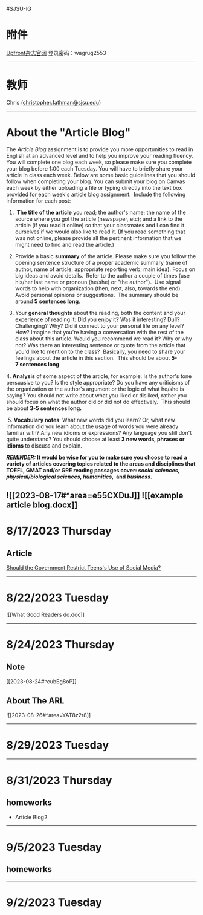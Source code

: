 #SJSU-IG 
# 附件
[Upfront杂志官网](https://upfront.scholastic.com/student-home-page-logged-in.html)
登录密码：wagrug2553

---
# 教师
Chris (christopher.fathman@sjsu.edu)

---

# About the "Article Blog"

The _Article Blog_ assignment is to provide you more opportunities to read in English at an advanced level and to help you improve your reading fluency. You will complete one blog each week, so please make sure you complete your blog before 1:00 each Tuesday. You will have to briefly share your article in class each week. Below are some basic guidelines that you should follow when completing your blog. You can submit your blog on Canvas each week by either uploading a file or typing directly into the text box provided for each week's article blog assignment.  Include the following information for each post:

1.  **The title of the article** you read; the author's name; the name of the source where you got the article (newspaper, etc); and a link to the article (if you read it online) so that your classmates and I can find it ourselves if we would also like to read it. (If you read something that was not online, please provide all the pertinent information that we might need to find and read the article.)   

2. Provide a basic **summary** of the article. Please make sure you follow the opening sentence structure of a proper academic summary (name of author, name of article, appropriate reporting verb, main idea). Focus on big ideas and avoid details.  Refer to the author a couple of times (use his/her last name or pronoun (he/she) or "the author").  Use signal words to help with organization (then, next, also, towards the end).  Avoid personal opinions or suggestions.  The summary should be around **5** **sentences long**.

3. Your **general thoughts** about the reading, both the content and your experience of reading it: Did you enjoy it? Was it interesting? Dull? Challenging? Why? Did it connect to your personal life on any level? How? Imagine that you're having a conversation with the rest of the class about this article. Would you recommend we read it? Why or why not? Was there an interesting sentence or quote from the article that you'd like to mention to the class?  Basically, you need to share your feelings about the article in this section.  This should be about **5-7 sentences long**.

4. **Analysis** of some aspect of the article, for example: Is the author's tone persuasive to you? Is the style appropriate? Do you have any criticisms of the organization or the author's argument or the logic of what he/she is saying? You should not write about what you liked or disliked, rather you should focus on what the author did or did not do effectively.  This should be about **3-5 sentences long.**

 5. **Vocabulary notes**: What new words did you learn? Or, what new information did you learn about the usage of words you were already familiar with? Any new idioms or expressions? Any language you still don't quite understand? You should choose at least **3 new words, phrases or idioms** to discuss and explain. 

**_REMINDER:_ It would be wise for you to make sure you choose to read a variety of articles covering topics related to the areas and disciplines that TOEFL, GMAT and/or GRE reading passages cover: _social sciences, physical/biological sciences, humanities,_  and _business_.**

![[2023-08-17#^area=e55CXDuJ]]
![[example article blog.docx]]
---
# 8/17/2023 Thursday

## Article
[Should the Government Restrict Teens's Use of Social Media?](https://upfront.scholastic.com/etc/classroom-magazines/reader.html/?id=58-082823)

---

# 8/22/2023 Tuesday

![[What Good Readers do.doc]]

---

# 8/24/2023 Thursday
## Note
[[2023-08-24#^cubEg8oP]]

## About The ARL
![[2023-08-26#^area=YAT8z2r8]]

---
# 8/29/2023 Tuesday

---
# 8/31/2023 Thursday
## homeworks
- Article Blog2

---
# 9/5/2023 Tuesday

## homeworks

---
# 9/2/2023 Tuesday
